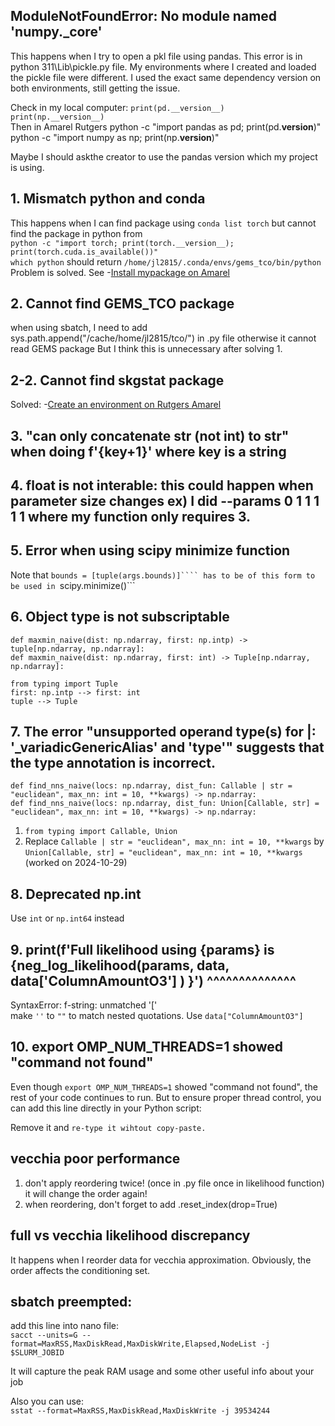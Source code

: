 ## ModuleNotFoundError: No module named 'numpy._core'

This happens when I try to open a pkl file using pandas. This error is in python 311\Lib\pickle.py file.
My environments where I created and loaded the pickle file were different. I used the exact same dependency version on both environments, still getting the issue.

Check in my local computer:
```print(pd.__version__)```   
```print(np.__version__)```   
Then in Amarel Rutgers 
python -c "import pandas as pd; print(pd.__version__)"      
python -c "import numpy as np; print(np.__version__)"    

 Maybe I should askthe creator to use the pandas version which my project is using.
 
## 1. Mismatch python and conda
This happens when I can find package using ```conda list torch``` but cannot find the package in python from         
```python -c "import torch; print(torch.__version__); print(torch.cuda.is_available())"```            
```which python``` should return ```/home/jl2815/.conda/envs/gems_tco/bin/python```                
Problem is solved. See -[Install mypackage on Amarel](install_mypackage_amarel.md)     

## 2. Cannot find GEMS_TCO package

when using sbatch, I need to add sys.path.append("/cache/home/jl2815/tco/") in .py file otherwise it cannot read GEMS package
But I think this is unnecessary after solving 1. 

## 2-2. Cannot find skgstat package
Solved: -[Create an environment on Rutgers Amarel](amarel_environment.md)

## 3. "can only concatenate str (not int) to str" when doing f'{key+1}' where  key is a string 

## 4. float is not interable: this could happen when parameter size changes ex) I did --params 0 1 1 1 1 1  where my function only requires 3. 

## 5. Error when using scipy minimize function
Note that ```bounds = [tuple(args.bounds)]```` has to be of this form to be used in ```scipy.minimize()```  

## 6. Object type is not subscriptable 
```def maxmin_naive(dist: np.ndarray, first: np.intp) -> tuple[np.ndarray, np.ndarray]:```  
```def maxmin_naive(dist: np.ndarray, first: int) -> Tuple[np.ndarray, np.ndarray]:```   

```from typing import Tuple```           
```first: np.intp --> first: int```     
```tuple --> Tuple```

## 7. The error "unsupported operand type(s) for |: '_variadicGenericAlias' and 'type'" suggests that the type annotation is incorrect.

```def find_nns_naive(locs: np.ndarray, dist_fun: Callable | str = "euclidean", max_nn: int = 10, **kwargs) -> np.ndarray:```      
```def find_nns_naive(locs: np.ndarray, dist_fun: Union[Callable, str] = "euclidean", max_nn: int = 10, **kwargs) -> np.ndarray:```    

1) ```from typing import Callable, Union```   
2) Replace ```Callable | str = "euclidean", max_nn: int = 10, **kwargs``` by ```Union[Callable, str] = "euclidean", max_nn: int = 10, **kwargs```    (worked on 2024-10-29)    

## 8. Deprecated np.int
Use ```int``` or ```np.int64``` instead

## 9. print(f'Full likelihood using {params} is {neg_log_likelihood(params, data, data['ColumnAmountO3'] ) }')                                                                                   ^^^^^^^^^^^^^^
SyntaxError: f-string: unmatched '['       
make ```''``` to ```""``` to match nested quotations. Use ```data["ColumnAmountO3"]```   

## 10. export OMP_NUM_THREADS=1 showed "command not found"
Even though ```export OMP_NUM_THREADS=1``` showed "command not found", the rest of your code continues to run. But to ensure proper thread control, you can add this line directly in your Python script:

Remove it and ```re-type it wihtout copy-paste.```

## vecchia poor performance
1. don't apply reordering twice! (once in .py file once in likelihood function) it will change the order again!   
2. when reordering, don't forget to add  .reset_index(drop=True)     

## full vs vecchia likelihood discrepancy
It happens when I reorder data for vecchia approximation. Obviously, the order affects the conditioning set.


## sbatch preempted: 
add this line into nano file:  
```sacct --units=G --format=MaxRSS,MaxDiskRead,MaxDiskWrite,Elapsed,NodeList -j $SLURM_JOBID```  

It will capture the peak RAM usage and some other useful info about your job  

Also you can use:   
```sstat --format=MaxRSS,MaxDiskRead,MaxDiskWrite -j 39534244```  

